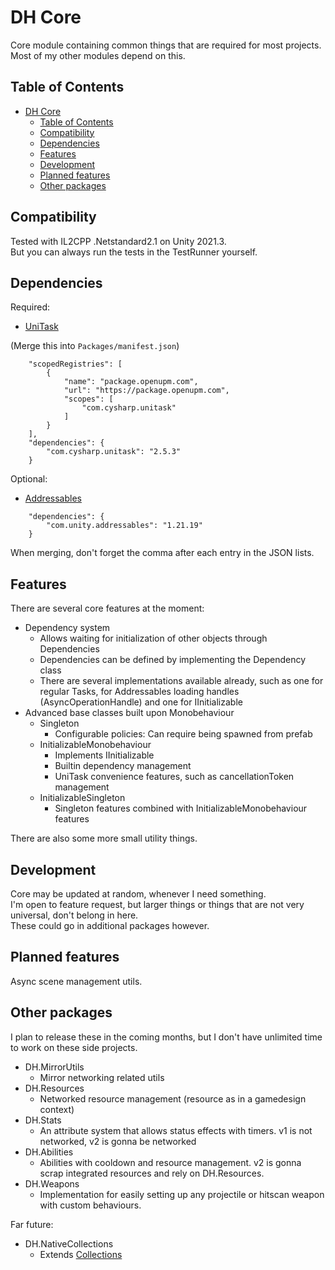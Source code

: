 # DH Core
Core module containing common things that are required for most projects. Most of my other modules depend on this.

## Table of Contents
- [DH Core](#dh-core)
  - [Table of Contents](#table-of-contents)
  - [Compatibility](#compatibility)
  - [Dependencies](#dependencies)
  - [Features](#features)
  - [Development](#development)
  - [Planned features](#planned-features)
  - [Other packages](#other-packages)


## Compatibility
Tested with IL2CPP .Netstandard2.1 on Unity 2021.3.  
But you can always run the tests in the TestRunner yourself.

## Dependencies
Required:
- [UniTask](https://openupm.com/packages/com.cysharp.unitask/)

(Merge this into `Packages/manifest.json`)
```
    "scopedRegistries": [
        {
            "name": "package.openupm.com",
            "url": "https://package.openupm.com",
            "scopes": [
                "com.cysharp.unitask"
            ]
        }
    ],
    "dependencies": {
        "com.cysharp.unitask": "2.5.3"
    }
```
Optional:
- [Addressables](https://docs.unity3d.com/Packages/com.unity.addressables@1.21/manual/index.html)  
```
    "dependencies": {
        "com.unity.addressables": "1.21.19"
    }
```
When merging, don't forget the comma after each entry in the JSON lists.

## Features
There are several core features at the moment:  
- Dependency system
  - Allows waiting for initialization of other objects through Dependencies
  - Dependencies can be defined by implementing the Dependency class
  - There are several implementations available already, such as one for regular Tasks, for Addressables loading handles (AsyncOperationHandle) and one for IInitializable
- Advanced base classes built upon Monobehaviour
  - Singleton
    - Configurable policies: Can require being spawned from prefab
  - InitializableMonobehaviour
    - Implements IInitializable
    - Builtin dependency management
    - UniTask convenience features, such as cancellationToken management
  - InitializableSingleton
    - Singleton features combined with InitializableMonobehaviour features

There are also some more small utility things.

## Development
Core may be updated at random, whenever I need something.  
I'm open to feature request, but larger things or things that are not very universal, don't belong in here.  
These could go in additional packages however.

## Planned features
Async scene management utils.  

## Other packages
I plan to release these in the coming months, but I don't have unlimited time to work on these side projects.
- DH.MirrorUtils
  - Mirror networking related utils
- DH.Resources
  - Networked resource management (resource as in a gamedesign context)
- DH.Stats
  - An attribute system that allows status effects with timers. v1 is not networked, v2 is gonna be networked
- DH.Abilities
  - Abilities with cooldown and resource management. v2 is gonna scrap integrated resources and rely on DH.Resources.
- DH.Weapons
  - Implementation for easily setting up any projectile or hitscan weapon with custom behaviours.

Far future:  
- DH.NativeCollections
  - Extends [Collections](https://docs.unity3d.com/Packages/com.unity.collections@2.2/manual/index.html)
